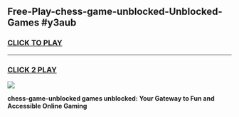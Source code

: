 
## Free-Play-chess-game-unblocked-Unblocked-Games #y3aub
<h3>
<a href="https://news.freeplayer.one?title=chess-game-unblocked&ref=8M">CLICK TO PLAY</a></h3>
<hr>

<h3>
<a href="https://news.freeplayer.one?title=chess-game-unblocked&ref=8M">CLICK 2 PLAY</a>
  
</h3>

<a href="https://news.freeplayer.one?title=chess-game-unblocked&ref=8M"><img src="https://clearcache.store/games.png"></a>


**chess-game-unblocked games unblocked: Your Gateway to Fun and Accessible Online Gaming**
